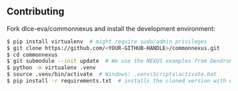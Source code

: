 Contributing
------------

Fork dlce-eva/commonnexus and install the development environment:

```sh
$ pip install virtualenv  # might require sudo/admin privileges
$ git clone https://github.com/<YOUR-GITHUB-HANDLE>/commonnexus.git
$ cd commonnexus
$ git submodule --init update  # We use the NEXUS examples from DendroPy in tests
$ python -m virtualenv .venv
$ source .venv/bin/activate  # Windows: .venv\Scripts\activate.bat
$ pip install -r requirements.txt  # installs the cloned version with dev-tools in development mode
```

